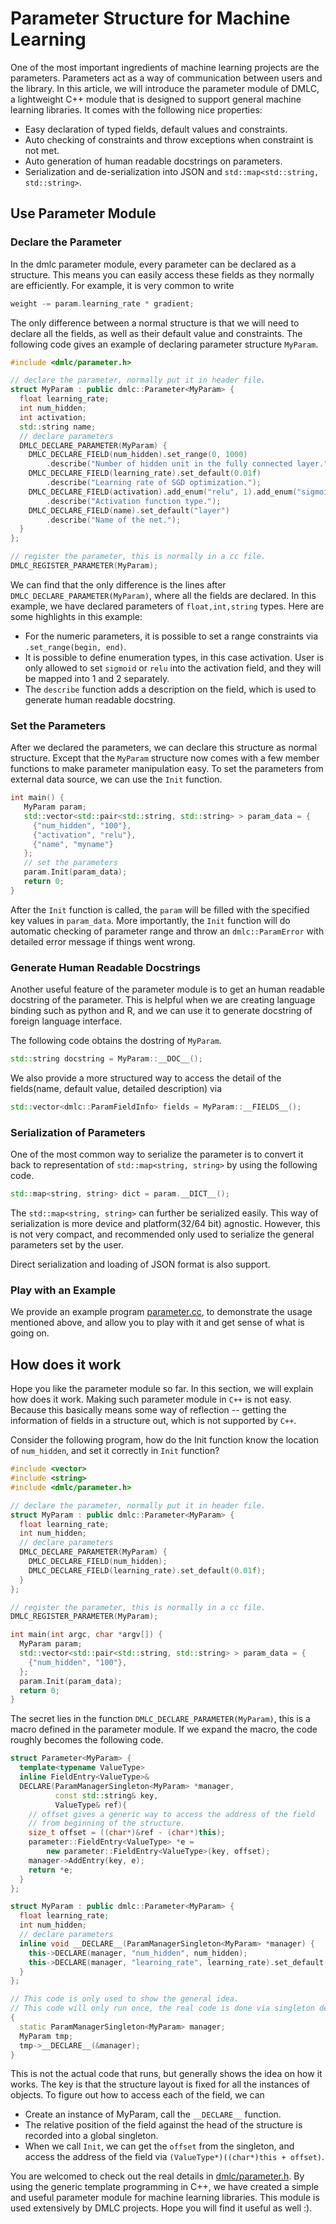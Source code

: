 Parameter Structure for Machine Learning
========================================
One of the most important ingredients of machine learning projects are the parameters.
Parameters act as a way of communication between users and the library. In this article, we will introduce the parameter module of DMLC, a lightweight C++ module that is designed to support
general machine learning libraries. It comes with the following nice properties:

- Easy declaration of typed fields, default values and constraints.
- Auto checking of constraints and throw exceptions when constraint is not met.
- Auto generation of human readable docstrings on parameters.
- Serialization and de-serialization into JSON and ```std::map<std::string, std::string>```.

Use Parameter Module
--------------------
### Declare the Parameter
In the dmlc parameter module, every parameter can be declared as a structure.
This means you can easily access these fields as they normally are efficiently.
For example, it is very common to write
```c++
weight -= param.learning_rate * gradient;
```

The only difference between a normal structure is that we will need to declare
all the fields, as well as their default value and constraints.
The following code gives an example of declaring parameter structure ```MyParam```.

```c++
#include <dmlc/parameter.h>

// declare the parameter, normally put it in header file.
struct MyParam : public dmlc::Parameter<MyParam> {
  float learning_rate;
  int num_hidden;
  int activation;
  std::string name;
  // declare parameters
  DMLC_DECLARE_PARAMETER(MyParam) {
    DMLC_DECLARE_FIELD(num_hidden).set_range(0, 1000)
        .describe("Number of hidden unit in the fully connected layer.");
    DMLC_DECLARE_FIELD(learning_rate).set_default(0.01f)
        .describe("Learning rate of SGD optimization.");
    DMLC_DECLARE_FIELD(activation).add_enum("relu", 1).add_enum("sigmoid", 2)
        .describe("Activation function type.");
    DMLC_DECLARE_FIELD(name).set_default("layer")
        .describe("Name of the net.");
  }
};

// register the parameter, this is normally in a cc file.
DMLC_REGISTER_PARAMETER(MyParam);
```

We can find that the only difference is the lines after ```DMLC_DECLARE_PARAMETER(MyParam)```,
where all the fields are declared. In this example, we have declared parameters of ```float,int,string``` types.
Here are some highlights in this example:

- For the numeric parameters, it is possible to set a range constraints via ```.set_range(begin, end)```.
- It is possible to define enumeration types, in this case activation.
  User is only allowed to set ```sigmoid``` or ```relu``` into the activation field, and they will be mapped into 1 and 2 separately.
- The ```describe``` function adds a description on the field, which is used to generate human readable docstring.

### Set the Parameters
After we declared the parameters, we can declare this structure as normal structure.
Except that the ```MyParam``` structure now comes with a few member functions
to make parameter manipulation easy.
To set the parameters from external data source, we can use the ```Init``` function.
```c++
int main() {
   MyParam param;
   std::vector<std::pair<std::string, std::string> > param_data = {
     {"num_hidden", "100"},
	 {"activation", "relu"},
	 {"name", "myname"}
   };
   // set the parameters
   param.Init(param_data);
   return 0;
}
```
After the ```Init``` function is called, the ```param``` will be filled with the specified key values in ```param_data```.
More importantly, the ```Init``` function will do automatic checking of parameter range and throw an ```dmlc::ParamError```
with detailed error message if things went wrong.

### Generate Human Readable Docstrings
Another useful feature of the parameter module is to get an human readable docstring of the parameter.
This is helpful when we are creating language binding such as python and R, and we can use it to generate docstring of
foreign language interface.

The following code obtains the dostring of ```MyParam```.
```c++
std::string docstring = MyParam::__DOC__();
```

We also provide a more structured way to access the detail of the fields(name, default value, detailed description) via
```c++
std::vector<dmlc::ParamFieldInfo> fields = MyParam::__FIELDS__();
```

### Serialization of Parameters
One of the most common way to serialize the parameter is to convert it back to representation of ```std::map<string, string>```
by using the following code.
```c++
std::map<string, string> dict = param.__DICT__();
```
The ```std::map<string, string>``` can further be serialized easily. This way of serialization is more device and platform(32/64 bit) agnostic.
However, this is not very compact, and recommended only used to serialize the general parameters set by the user.

Direct serialization and loading of JSON format is also support.

### Play with an Example
We provide an example program [parameter.cc](https://github.com/dmlc/dmlc-core/blob/main/example/parameter.cc), to
demonstrate the usage mentioned above, and allow you to play with it and get sense of what is going on.

How does it work
----------------
Hope you like the parameter module so far. In this section, we will explain how does it work. Making such parameter module
in ```C++``` is not easy. Because this basically means some way of reflection -- getting the information of fields in a
structure out, which is not supported by ```C++```.

Consider the following program, how do the Init function know the location of ```num_hidden```, and set it correctly
in ```Init``` function?

```c++
#include <vector>
#include <string>
#include <dmlc/parameter.h>

// declare the parameter, normally put it in header file.
struct MyParam : public dmlc::Parameter<MyParam> {
  float learning_rate;
  int num_hidden;
  // declare parameters
  DMLC_DECLARE_PARAMETER(MyParam) {
    DMLC_DECLARE_FIELD(num_hidden);
    DMLC_DECLARE_FIELD(learning_rate).set_default(0.01f);
  }
};

// register the parameter, this is normally in a cc file.
DMLC_REGISTER_PARAMETER(MyParam);

int main(int argc, char *argv[]) {
  MyParam param;
  std::vector<std::pair<std::string, std::string> > param_data = {
    {"num_hidden", "100"},
  };
  param.Init(param_data);
  return 0;
}
```

The secret lies in the function ```DMLC_DECLARE_PARAMETER(MyParam)```, this is a macro defined in the parameter module.
If we expand the macro, the code roughly becomes the following code.

```c++
struct Parameter<MyParam> {
  template<typename ValueType>
  inline FieldEntry<ValueType>&
  DECLARE(ParamManagerSingleton<MyParam> *manager,
		  const std::string& key,
		  ValueType& ref){
	// offset gives a generic way to access the address of the field
	// from beginning of the structure.
	size_t offset = ((char*)&ref - (char*)this);
	parameter::FieldEntry<ValueType> *e =
        new parameter::FieldEntry<ValueType>(key, offset);
	manager->AddEntry(key, e);
	return *e;
  }
};

struct MyParam : public dmlc::Parameter<MyParam> {
  float learning_rate;
  int num_hidden;
  // declare parameters
  inline void __DECLARE__(ParamManagerSingleton<MyParam> *manager) {
    this->DECLARE(manager, "num_hidden", num_hidden);
	this->DECLARE(manager, "learning_rate", learning_rate).set_default(0.01f);
  }
};

// This code is only used to show the general idea.
// This code will only run once, the real code is done via singleton declaration pattern.
{
  static ParamManagerSingleton<MyParam> manager;
  MyParam tmp;
  tmp->__DECLARE__(&manager);
}
```
This is not the actual code that runs, but generally shows the idea on how it works.
The key is that the structure layout is fixed for all the instances of objects.
To figure out how to access each of the field, we can
- Create an instance of MyParam, call the ```__DECLARE__``` function.
- The relative position of the field against the head of the structure is recorded into a global singleton.
- When we call ```Init```, we can get the ```offset``` from the singleton, and access the address of the field via ```(ValueType*)((char*)this + offset)```.

You are welcomed to check out the real details in [dmlc/parameter.h](https://github.com/dmlc/dmlc-core/blob/main/include/dmlc/parameter.h).
By using the generic template programming in C++, we have created a simple and useful parameter module for machine learning libraries.
This module is used extensively by DMLC projects. Hope you will find it useful as well :).

